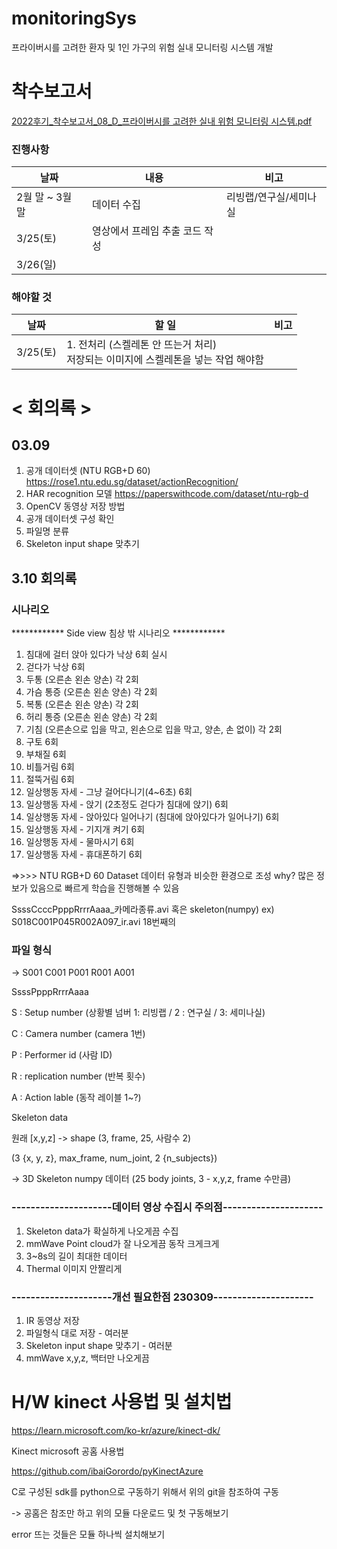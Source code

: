 # monitoringSys #
프라이버시를 고려한 환자 및 1인 가구의 위험 실내 모니터링 시스템 개발

# 착수보고서 #
[2022후기_착수보고서_08_D_프라이버시를 고려한 실내 위험 모니터링 시스템.pdf](https://github.com/ashjang/monitoringSys/files/10928674/2022._._08_D_.pdf)

### 진행사항 ###
|날짜|내용|비고|
|------|---|---|
|2월 말 ~ 3월 말|데이터 수집|리빙랩/연구실/세미나실|
|3/25(토)|영상에서 프레임 추출 코드 작성||
|3/26(일)|||

### 해야할 것 ###
|날짜|할 일|비고|
|------|---|---|
|3/25(토)|1. 전처리 (스켈레톤 안 뜨는거 처리) <br> 저장되는 이미지에 스켈레톤을 넣는 작업 해야함 ||



#
# < 회의록 > #
## 03.09  ##
1. 공개 데이터셋 (NTU RGB+D 60) https://rose1.ntu.edu.sg/dataset/actionRecognition/
2. HAR recognition 모델 https://paperswithcode.com/dataset/ntu-rgb-d
3. OpenCV 동영상 저장 방법 
4. 공개 데이터셋 구성  확인
5. 파일명 분류 
6. Skeleton input shape 맞추기


## 3.10 회의록 ##
### 시나리오 ###
************ Side view 침상 밖 시나리오 ************  

1. 침대에 걸터 앉아 있다가 낙상 6회 실시
2. 걷다가 낙상 6회
3. 두통 (오른손 왼손 양손) 각 2회
4. 가슴 통증 (오른손 왼손 양손) 각 2회
5. 복통 (오른손 왼손 양손) 각 2회
6. 허리 통증 (오른손 왼손 양손) 각 2회
7. 기침 (오른손으로 입을 막고, 왼손으로 입을 막고, 양손, 손 없이) 각 2회
8. 구토 6회
9. 부채질 6회
10. 비틀거림 6회
11. 절뚝거림 6회
12. 일상행동 자세 - 그냥 걸어다니기(4~6초) 6회
13. 일상행동 자세 - 앉기 (2초정도 걷다가 침대에 앉기) 6회
14. 일상행동 자세 - 앉아있다 일어나기 (침대에 앉아있다가 일어나기) 6회
15. 일상행동 자세 - 기지개 켜기 6회
16. 일상행동 자세 - 물마시기 6회
17. 일상행동 자세 - 휴대폰하기 6회

 =>>>> NTU RGB+D 60 Dataset 데이터 유형과 비슷한 환경으로 조성
 why? 많은 정보가 있음으로 빠르게 학습을 진행해볼 수 있음
 
 SsssCcccPpppRrrrAaaa_카메라종류.avi 혹은 skeleton(numpy)
 ex) S018C001P045R002A097_ir.avi
 18번째의
 
### 파일 형식 ###
-> S001 C001 P001 R001 A001

SsssPpppRrrrAaaa

S : Setup number (상황별 넘버 1: 리빙랩 / 2 : 연구실 / 3: 세미나실)

C : Camera number (camera 1번)

P : Performer id (사람 ID)

R : replication number (반복 횟수)

A : Action lable (동작 레이블 1~?)


Skeleton data

원래 [x,y,z]
-> shape (3, frame, 25, 사람수 2)

(3 {x, y, z}, max_frame, num_joint, 2 {n_subjects})

-> 3D Skeleton numpy 데이터 (25 body joints, 3 - x,y,z, frame 수만큼)



### ---------------------데이터 영상 수집시 주의점--------------------- ###
1. Skeleton data가 확실하게 나오게끔 수집
2. mmWave Point cloud가 잘 나오게끔 동작 크게크게
3. 3~8s의 길이 최대한 데이터
4. Thermal 이미지 안짤리게

### ---------------------개선 필요한점 230309--------------------- ###
1. IR 동영상 저장
2. 파일형식 대로 저장 - 여러분
3. Skeleton input shape 맞추기 - 여러분
4. mmWave x,y,z, 백터만 나오게끔




# H/W kinect 사용법 및 설치법
https://learn.microsoft.com/ko-kr/azure/kinect-dk/ 

Kinect microsoft 공홈 사용법 

https://github.com/ibaiGorordo/pyKinectAzure

C로 구성된 sdk를 python으로 구동하기 위해서 위의 git을 참조하여 구동

-> 공홈은 참조만 하고 위의 모듈 다운로드 및 첫 구동해보기

error 뜨는 것들은 모듈 하나씩 설치해보기 


